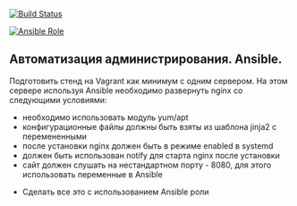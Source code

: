 [![Build Status](https://travis-ci.org/didaktikm/ansible_nginx.svg?branch=master)](https://travis-ci.org/didaktikm/ansible_nginx)

[![Ansible Role](https://img.shields.io/ansible/role/41256.svg)](https://galaxy.ansible.com/didaktikm/ansible_nginx)

## Автоматизация администрирования. Ansible.

Подготовить стенд на Vagrant как минимум с одним сервером. На этом сервере используя Ansible необходимо развернуть nginx со следующими условиями:
- необходимо использовать модуль yum/apt
- конфигурационные файлы должны быть взяты из шаблона jinja2 с перемененными
- после установки nginx должен быть в режиме enabled в systemd
- должен быть использован notify для старта nginx после установки
- сайт должен слушать на нестандартном порту - 8080, для этого использовать переменные в Ansible
* Сделать все это с использованием Ansible роли
